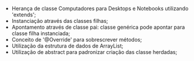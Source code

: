 
- Herança de classe Computadores para Desktops e Notebooks utilizando 'extends';
- Instanciação através das classes filhas;
- Apontamento através de classe pai: classe genérica pode apontar para classe filha instanciada;
- Conceito de '@Override' para sobrescrever métodos;
- Utilização da estrutura de dados de ArrayList;
- Utilização de abstract para padronizar criação das classe herdadas;